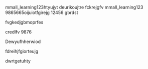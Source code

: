 mmall_learning123htyujyt
deurikoujtre
fckrejgfv
mmall_learning123
9865665oijuiotfgirejg
12456
gbrdst

fvgkedjgbmoprfes

credlfv
9876

Dewyufhherwiod

fdreihjfgiorteujg



dwrtgetuhty
